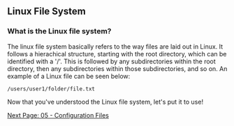 ## Linux File System

### What is the Linux file system?

The linux file system basically refers to the way files are laid out in Linux. It follows a hierachical structure, starting with the root directory, which can be identified with a '/'. This is followed by any subdirectories within the root directory, then any subdirectories within those subdirectories, and so on. An example of a Linux file can be seen below:

```/users/user1/folder/file.txt```

Now that you've understood the Linux file system, let's put it to use!

[Next Page: 05 - Configuration Files](https://github.com/SiadA2/DevOps-Learning-Path/tree/main/Linux/Config-files)